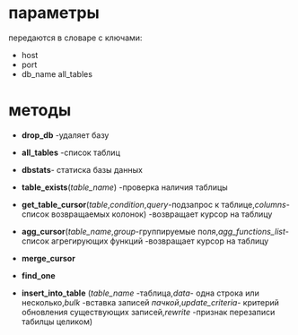 # параметры
передаются в словаре c ключами:
* host
* port
* db_name all_tables
# методы
* **drop_db** -удаляет базу
* **all_tables** -список таблиц 
* **dbstats**- статиска базы данных
* **table_exists**(*table_name*) -проверка наличия таблицы
* **get_table_cursor**(*table*,*condition*,*query*-подзапрос к таблице,*columns*-список возвращаемых колонок) -возвращает курсор на таблицу
* **agg_cursor**(*table_name*,*group*-группируемые поля,*agg_functions_list*-список агрегирующих функций -возвращает курсор на таблицу
* **merge_cursor**
* **find_one**

* **insert_into_table** (*table_name* -таблица,*data*- одна строка или несколько,*bulk* -вставка записей *пачкой*,*update_criteria*- критерий обновления существующих записей,*rewrite* -признак перезаписи табилцы целиком)

